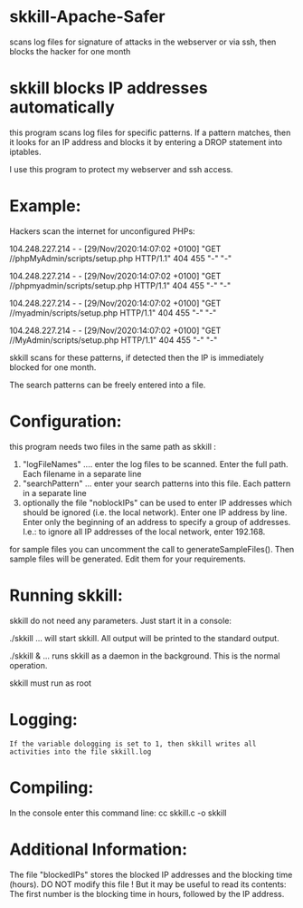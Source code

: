 # skkill-Apache-Safer
scans log files for signature of attacks in the webserver or via ssh, then blocks the hacker for one month

skkill blocks IP addresses automatically
==================================================
this program scans log files for specific patterns. If a pattern matches, then it looks for an IP address and blocks it by entering a DROP statement into iptables.

I use this program to protect my webserver and ssh access.

Example:
========
Hackers scan the internet for unconfigured PHPs:

104.248.227.214 - - [29/Nov/2020:14:07:02 +0100] "GET //phpMyAdmin/scripts/setup.php HTTP/1.1" 404 455 "-" "-"

104.248.227.214 - - [29/Nov/2020:14:07:02 +0100] "GET //phpmyadmin/scripts/setup.php HTTP/1.1" 404 455 "-" "-"

104.248.227.214 - - [29/Nov/2020:14:07:02 +0100] "GET //myadmin/scripts/setup.php HTTP/1.1" 404 455 "-" "-"

104.248.227.214 - - [29/Nov/2020:14:07:02 +0100] "GET //MyAdmin/scripts/setup.php HTTP/1.1" 404 455 "-" "-"


skkill scans for these patterns, if detected then the IP is immediately blocked for one month.

The search patterns can be freely entered into a file.

Configuration:
==============

   this program needs two files in the same path as skkill :
   1) "logFileNames" .... enter the log files to be scanned. Enter the full path. Each filename in a separate line
   2) "searchPattern" ... enter your search patterns into this file. Each pattern in a separate line
   3) optionally the file "noblockIPs" can be used to enter IP addresses which should be ignored (i.e. the local network).
      Enter one IP address by line. Enter only the beginning of an address to specify a group of addresses. I.e.: to ignore all 
      IP addresses of the local network, enter  192.168.

   for sample files you can uncomment the call to generateSampleFiles(). Then sample files will be generated. Edit them for your requirements.

Running skkill:
===============

   skkill do not need any parameters. Just start it in a console:

   ./skkill ... will start skkill. All output will be printed to the standard output.

   ./skkill & ... runs skkill as a daemon in the background. This is the normal operation.

   skkill must run as root

Logging:
========

    If the variable dologging is set to 1, then skkill writes all activities into the file skkill.log

Compiling:
==========

   In the console enter this command line:
   cc skkill.c -o skkill

Additional Information:
=======================

   The file "blockedIPs" stores the blocked IP addresses and the blocking time (hours). 
   DO NOT modify this file ! 
   But it may be useful to read its contents:
   The first number is the blocking time in hours, followed by the IP address.
   
